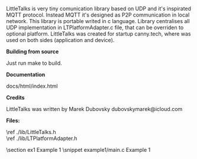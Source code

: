 
<p>
LittleTalks is very tiny comunication library based on UDP and it's inspirated MQTT protocol.
Instead MQTT it's designed as P2P communication in local network.
This library is portable writed in c language.
Library centralises all UDP implementation in LTPlatformAdapter.c file, that can be overriden to optional platform.
LittleTalks was created for startup canny.tech, where was used on both sides (application and device).
</p>

<b>Building from source</b>
<p>
Just run make to build.
</p>

<b>Documentation</b>
<p>docs/html/index.html</p>

<b>Credits</b>
<p>
LittleTalks was written by Marek Dubovsky dubovskymarek@icloud.com
</p>

<b>Files:</b>

\ref ./lib/LittleTalks.h<br/>
\ref ./lib/LTPlatformAdapter.h<br/>

\section ex1 Example 1
\snippet example1/main.c Example 1

